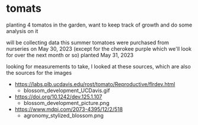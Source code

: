 # tomats
planting 4 tomatos in the garden, want to keep track of growth and do some analysis on it

will be collecting data this summer
  tomatoes were purchased from nurseries on May 30, 2023 (except for the cherokee purple which we'll look for over the next month or so)
  planted May 31, 2023
  
looking for measurements to take, I looked at these sources, which are also the sources for the images

* https://labs.plb.ucdavis.edu/rost/tomato/Reproductive/flrdev.html
	* blossom_development_UCDavis.gif
* https://doi.org/10.1242/dev.125.1.107
	* blossom_development_picture.png
* https://www.mdpi.com/2073-4395/12/2/518
	* agronomy_stylized_blossom.png
